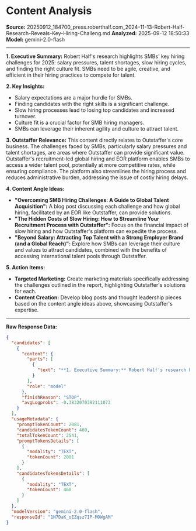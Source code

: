 # Content Analysis
            
**Source:** 20250912_184700_press.roberthalf.com_2024-11-13-Robert-Half-Research-Reveals-Key-Hiring-Challeng.md
**Analyzed:** 2025-09-12 18:50:33
**Model:** gemini-2.0-flash

---

**1. Executive Summary:** Robert Half's research highlights SMBs' key hiring challenges for 2025: salary pressures, talent shortages, slow hiring cycles, and finding the right culture fit. SMBs need to be agile, creative, and efficient in their hiring practices to compete for talent.

**2. Key Insights:**

*   Salary expectations are a major hurdle for SMBs.
*   Finding candidates with the right skills is a significant challenge.
*   Slow hiring processes lead to losing top candidates and increased turnover.
*   Culture fit is a crucial factor for SMB hiring managers.
*   SMBs can leverage their inherent agility and culture to attract talent.

**3. Outstaffer Relevance:** This content directly relates to Outstaffer's core business. The challenges faced by SMBs, particularly salary pressures and talent shortages, are areas where Outstaffer can provide significant value. Outstaffer's recruitment-led global hiring and EOR platform enables SMBs to access a wider talent pool, potentially at more competitive rates, while ensuring compliance. The platform also streamlines the hiring process and reduces administrative burden, addressing the issue of costly hiring delays.

**4. Content Angle Ideas:**

*   **"Overcoming SMB Hiring Challenges: A Guide to Global Talent Acquisition":** A blog post discussing each challenge and how global hiring, facilitated by an EOR like Outstaffer, can provide solutions.
*   **"The Hidden Costs of Slow Hiring: How to Streamline Your Recruitment Process with Outstaffer":** Focus on the financial impact of slow hiring and how Outstaffer's platform can expedite the process.
*   **"Beyond Salary: Attracting Top Talent with a Strong Employer Brand (and a Global Reach)":** Explore how SMBs can leverage their culture and values to attract candidates, combined with the benefits of accessing international talent pools through Outstaffer.

**5. Action Items:**

*   **Targeted Marketing:** Create marketing materials specifically addressing the challenges outlined in the report, highlighting Outstaffer's solutions for each.
*   **Content Creation:** Develop blog posts and thought leadership pieces based on the content angle ideas above, showcasing Outstaffer's expertise.


---

**Raw Response Data:**
```json
{
  "candidates": [
    {
      "content": {
        "parts": [
          {
            "text": "**1. Executive Summary:** Robert Half's research highlights SMBs' key hiring challenges for 2025: salary pressures, talent shortages, slow hiring cycles, and finding the right culture fit. SMBs need to be agile, creative, and efficient in their hiring practices to compete for talent.\n\n**2. Key Insights:**\n\n*   Salary expectations are a major hurdle for SMBs.\n*   Finding candidates with the right skills is a significant challenge.\n*   Slow hiring processes lead to losing top candidates and increased turnover.\n*   Culture fit is a crucial factor for SMB hiring managers.\n*   SMBs can leverage their inherent agility and culture to attract talent.\n\n**3. Outstaffer Relevance:** This content directly relates to Outstaffer's core business. The challenges faced by SMBs, particularly salary pressures and talent shortages, are areas where Outstaffer can provide significant value. Outstaffer's recruitment-led global hiring and EOR platform enables SMBs to access a wider talent pool, potentially at more competitive rates, while ensuring compliance. The platform also streamlines the hiring process and reduces administrative burden, addressing the issue of costly hiring delays.\n\n**4. Content Angle Ideas:**\n\n*   **\"Overcoming SMB Hiring Challenges: A Guide to Global Talent Acquisition\":** A blog post discussing each challenge and how global hiring, facilitated by an EOR like Outstaffer, can provide solutions.\n*   **\"The Hidden Costs of Slow Hiring: How to Streamline Your Recruitment Process with Outstaffer\":** Focus on the financial impact of slow hiring and how Outstaffer's platform can expedite the process.\n*   **\"Beyond Salary: Attracting Top Talent with a Strong Employer Brand (and a Global Reach)\":** Explore how SMBs can leverage their culture and values to attract candidates, combined with the benefits of accessing international talent pools through Outstaffer.\n\n**5. Action Items:**\n\n*   **Targeted Marketing:** Create marketing materials specifically addressing the challenges outlined in the report, highlighting Outstaffer's solutions for each.\n*   **Content Creation:** Develop blog posts and thought leadership pieces based on the content angle ideas above, showcasing Outstaffer's expertise.\n"
          }
        ],
        "role": "model"
      },
      "finishReason": "STOP",
      "avgLogprobs": -0.3832070392111073
    }
  ],
  "usageMetadata": {
    "promptTokenCount": 2081,
    "candidatesTokenCount": 460,
    "totalTokenCount": 2541,
    "promptTokensDetails": [
      {
        "modality": "TEXT",
        "tokenCount": 2081
      }
    ],
    "candidatesTokensDetails": [
      {
        "modality": "TEXT",
        "tokenCount": 460
      }
    ]
  },
  "modelVersion": "gemini-2.0-flash",
  "responseId": "1N7DaK_oEZqsz7IP-MOWgAM"
}
```
